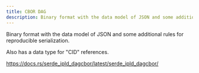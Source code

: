 ```yaml
---
title: CBOR DAG
description: Binary format with the data model of JSON and some additional rules for reproducible serialization.
---
```


Binary format with the data model of JSON and some additional rules for reproducible serialization.

Also has a data type for "CID" references.

https://docs.rs/serde_ipld_dagcbor/latest/serde_ipld_dagcbor/